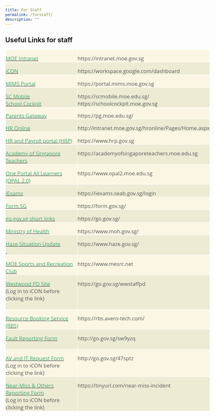 ```yaml
---
title: For Staff
permalink: /forstaff/
description: ""
---
```

##  Useful Links for staff 

<table style="width:486.4pt;mso-cellspacing:.6pt;background:white;mso-yfti-tbllook:
 1184;mso-padding-alt:0in 0in 0in 0in" width="649" cellpadding="0" cellspacing="1" border="0" class="MsoNormalTable"><tbody><tr style="mso-yfti-irow:0;mso-yfti-firstrow:yes"><td style="width:197.25pt;border:solid white 1.0pt;
  mso-border-alt:solid white .75pt;background:#FBF6E3;padding:0in 0in 0in 0in" valign="top" width="263"><p style="margin-bottom:0in;line-height:normal" class="MsoNormal"><span style="font-size:12.5pt;font-family:&quot;Open Sans&quot;,sans-serif;mso-fareast-font-family:
  &quot;Times New Roman&quot;;color:#565656"><a target="_blank" href="https://intranet.moe.gov.sg/"><span style="color:#3AA66F">MOE Intranet</span></a></span></p></td><td style="width:288.75pt;border:solid white 1.0pt;
  mso-border-alt:solid white .75pt;background:#FBF6E3;padding:0in 0in 0in 0in" valign="top" width="385"><p style="margin-bottom:0in;line-height:normal" class="MsoNormal"><span style="font-size:12.5pt;font-family:&quot;Open Sans&quot;,sans-serif;mso-fareast-font-family:
  &quot;Times New Roman&quot;;color:#565656">https://intranet.moe.gov.sg</span></p></td></tr><tr style="mso-yfti-irow:1"><td style="border:solid white 1.0pt;mso-border-alt:solid white .75pt;
  background:#EDEBD4;padding:0in 0in 0in 0in" valign="top"><p style="margin-bottom:0in;line-height:normal" class="MsoNormal"><span style="font-size:12.5pt;font-family:&quot;Open Sans&quot;,sans-serif;mso-fareast-font-family:
  &quot;Times New Roman&quot;;color:#565656"><a target="_blank" href="https://workspace.google.com/dashboard"><span style="color:#3AA66F">iCON</span></a></span></p></td><td style="border:solid white 1.0pt;mso-border-alt:solid white .75pt;
  background:#EDEBD4;padding:0in 0in 0in 0in" valign="top"><p style="margin-bottom:0in;line-height:normal" class="MsoNormal"><span style="font-size:12.5pt;font-family:&quot;Open Sans&quot;,sans-serif;mso-fareast-font-family:
  &quot;Times New Roman&quot;;color:#565656">https://workspace.google.com/dashboard</span></p></td></tr><tr style="mso-yfti-irow:2"><td style="border:solid white 1.0pt;mso-border-alt:solid white .75pt;
  background:#FBF6E3;padding:0in 0in 0in 0in" valign="top"><p style="margin-bottom:0in;line-height:normal" class="MsoNormal"><span style="font-size:12.5pt;font-family:&quot;Open Sans&quot;,sans-serif;mso-fareast-font-family:
  &quot;Times New Roman&quot;;color:#565656"><a target="_blank" href="https://portal.mims.moe.gov.sg/"><span style="color:#3AA66F">MIMS Portal</span></a></span></p></td><td style="border:solid white 1.0pt;mso-border-alt:solid white .75pt;
  background:#FBF6E3;padding:0in 0in 0in 0in" valign="top"><p style="margin-bottom:0in;line-height:normal" class="MsoNormal"><span style="font-size:12.5pt;font-family:&quot;Open Sans&quot;,sans-serif;mso-fareast-font-family:
  &quot;Times New Roman&quot;;color:#565656">https://portal.mims.moe.gov.sg</span></p></td></tr><tr style="mso-yfti-irow:3"><td style="border:solid white 1.0pt;mso-border-alt:solid white .75pt;
  background:#EDEBD4;padding:0in 0in 0in 0in" valign="top"><p style="margin-bottom:0in;line-height:normal" class="MsoNormal"><span style="font-size:12.5pt;font-family:&quot;Open Sans&quot;,sans-serif;mso-fareast-font-family:
  &quot;Times New Roman&quot;;color:#565656"><a target="_blank" href="https://scmobile.moe.edu.sg/"><span style="color:#3AA66F">SC Mobile</span></a><br><a target="_blank" href="https://schoolcockpit.moe.gov.sg/"><span style="color:#3AA66F">School Cockpit</span></a></span></p></td><td style="border:solid white 1.0pt;mso-border-alt:solid white .75pt;
  background:#EDEBD4;padding:0in 0in 0in 0in" valign="top"><p style="margin-bottom:0in;line-height:normal" class="MsoNormal"><span style="font-size:12.5pt;font-family:&quot;Open Sans&quot;,sans-serif;mso-fareast-font-family:
  &quot;Times New Roman&quot;;color:#565656">https://scmobile.moe.edu.sg/<br>https://schoolcockpit.moe.gov.sg</span></p></td></tr><tr style="mso-yfti-irow:4"><td style="border:solid white 1.0pt;mso-border-alt:solid white .75pt;
  background:#FBF6E3;padding:0in 0in 0in 0in" valign="top"><p style="margin-bottom:0in;line-height:14.7pt" class="MsoNormal"><span style="font-size:12.5pt;font-family:&quot;Open Sans&quot;,sans-serif;mso-fareast-font-family:
  &quot;Times New Roman&quot;;color:#565656"><a target="_blank" href="https://pg.moe.edu.sg/"><span style="color:#3AA66F">Parents Gateway</span></a></span></p></td><td style="border:solid white 1.0pt;mso-border-alt:solid white .75pt;
  background:#FBF6E3;padding:0in 0in 0in 0in" valign="top"><p style="margin-bottom:0in;line-height:14.7pt" class="MsoNormal"><span style="font-size:12.5pt;font-family:&quot;Open Sans&quot;,sans-serif;mso-fareast-font-family:
  &quot;Times New Roman&quot;;color:#565656">https://pg.moe.edu.sg/</span></p></td></tr><tr style="mso-yfti-irow:5"><td style="border:solid white 1.0pt;mso-border-alt:solid white .75pt;
  background:#EDEBD4;padding:0in 0in 0in 0in" valign="top"><p style="margin-bottom:0in;line-height:normal" class="MsoNormal"><span style="font-size:12.5pt;font-family:&quot;Open Sans&quot;,sans-serif;mso-fareast-font-family:
  &quot;Times New Roman&quot;;color:#565656"><a target="_blank" href="http://intranet.moe.gov.sg/hronline/Pages/Home.aspx"><span style="color:#3AA66F">HR Online</span></a></span></p></td><td style="border:solid white 1.0pt;mso-border-alt:solid white .75pt;
  background:#EDEBD4;padding:0in 0in 0in 0in" valign="top"><p style="margin-bottom:0in;line-height:normal" class="MsoNormal"><span style="font-size:12.5pt;font-family:&quot;Open Sans&quot;,sans-serif;mso-fareast-font-family:
  &quot;Times New Roman&quot;;color:#565656">http://intranet.moe.gov.sg/hronline/Pages/Home.aspx</span></p></td></tr><tr style="mso-yfti-irow:6"><td style="border:solid white 1.0pt;mso-border-alt:solid white .75pt;
  background:#FBF6E3;padding:0in 0in 0in 0in" valign="top"><p style="margin-bottom:0in;line-height:normal" class="MsoNormal"><span style="font-size:12.5pt;font-family:&quot;Open Sans&quot;,sans-serif;mso-fareast-font-family:
  &quot;Times New Roman&quot;;color:#565656"><a target="_blank" href="https://www.hrp.gov.sg/"><span style="color:#3AA66F">HR and Payroll portal (HRP)</span></a></span></p></td><td style="border:solid white 1.0pt;mso-border-alt:solid white .75pt;
  background:#FBF6E3;padding:0in 0in 0in 0in" valign="top"><p style="margin-bottom:0in;line-height:normal" class="MsoNormal"><span style="font-size:12.5pt;font-family:&quot;Open Sans&quot;,sans-serif;mso-fareast-font-family:
  &quot;Times New Roman&quot;;color:#565656">https://www.hrp.gov.sg</span></p></td></tr><tr style="mso-yfti-irow:7"><td style="border:solid white 1.0pt;mso-border-alt:solid white .75pt;
  background:#EDEBD4;padding:0in 0in 0in 0in" valign="top"><p style="margin-bottom:0in;line-height:normal" class="MsoNormal"><span style="font-size:12.5pt;font-family:&quot;Open Sans&quot;,sans-serif;mso-fareast-font-family:
  &quot;Times New Roman&quot;;color:#565656"><a target="_blank" href="https://academyofsingaporeteachers.moe.edu.sg/"><span style="color:#3AA66F">Academy of Singapore Teachers</span></a></span></p></td><td style="border:solid white 1.0pt;mso-border-alt:solid white .75pt;
  background:#EDEBD4;padding:0in 0in 0in 0in" valign="top"><p style="margin-bottom:0in;line-height:normal" class="MsoNormal"><span style="font-size:12.5pt;font-family:&quot;Open Sans&quot;,sans-serif;mso-fareast-font-family:
  &quot;Times New Roman&quot;;color:#565656">https://academyofsingaporeteachers.moe.edu.sg</span></p></td></tr><tr style="mso-yfti-irow:8"><td style="border:solid white 1.0pt;mso-border-alt:solid white .75pt;
  background:#FBF6E3;padding:0in 0in 0in 0in" valign="top"><p style="margin-bottom:0in;line-height:normal" class="MsoNormal"><span style="font-size:12.5pt;font-family:&quot;Open Sans&quot;,sans-serif;mso-fareast-font-family:
  &quot;Times New Roman&quot;;color:#565656"><a target="_blank" href="https://www.opal2.moe.edu.sg/"><span style="color:#3AA66F">One Portal All Learners (OPAL 2.0)</span></a></span></p></td><td style="border:solid white 1.0pt;mso-border-alt:solid white .75pt;
  background:#FBF6E3;padding:0in 0in 0in 0in" valign="top"><p style="margin-bottom:0in;line-height:normal" class="MsoNormal"><span style="font-size:12.5pt;font-family:&quot;Open Sans&quot;,sans-serif;mso-fareast-font-family:
  &quot;Times New Roman&quot;;color:#565656">https://www.opal2.moe.edu.sg</span></p></td></tr><tr style="mso-yfti-irow:9"><td style="border:solid white 1.0pt;mso-border-alt:solid white .75pt;
  background:#EDEBD4;padding:0in 0in 0in 0in" valign="top"><p style="margin-bottom:0in;line-height:normal" class="MsoNormal"><span style="font-size:12.5pt;font-family:&quot;Open Sans&quot;,sans-serif;mso-fareast-font-family:
  &quot;Times New Roman&quot;;color:#565656"><a target="_blank" href="https://iexams.seab.gov.sg/login"><span style="color:#3AA66F">iExams</span></a></span></p></td><td style="border:solid white 1.0pt;mso-border-alt:solid white .75pt;
  background:#EDEBD4;padding:0in 0in 0in 0in" valign="top"><p style="margin-bottom:0in;line-height:normal" class="MsoNormal"><span style="font-size:12.5pt;font-family:&quot;Open Sans&quot;,sans-serif;mso-fareast-font-family:
  &quot;Times New Roman&quot;;color:#565656">https://iexams.seab.gov.sg/login</span></p></td></tr><tr style="mso-yfti-irow:10"><td style="border:solid white 1.0pt;mso-border-alt:solid white .75pt;
  background:#FBF6E3;padding:0in 0in 0in 0in" valign="top"><p style="margin-bottom:0in;line-height:normal" class="MsoNormal"><span style="font-size:12.5pt;font-family:&quot;Open Sans&quot;,sans-serif;mso-fareast-font-family:
  &quot;Times New Roman&quot;;color:#565656"><a target="_blank" href="https://form.gov.sg/"><span style="color:#3AA66F">Form SG</span></a></span></p></td><td style="border:solid white 1.0pt;mso-border-alt:solid white .75pt;
  background:#FBF6E3;padding:0in 0in 0in 0in" valign="top"><p style="margin-bottom:0in;line-height:normal" class="MsoNormal"><span style="font-size:12.5pt;font-family:&quot;Open Sans&quot;,sans-serif;mso-fareast-font-family:
  &quot;Times New Roman&quot;;color:#565656">https://form.gov.sg/</span></p></td></tr><tr style="mso-yfti-irow:11"><td style="border:solid white 1.0pt;mso-border-alt:solid white .75pt;
  background:#EDEBD4;padding:0in 0in 0in 0in" valign="top"><p style="margin-bottom:0in;line-height:normal" class="MsoNormal"><span style="font-size:12.5pt;font-family:&quot;Open Sans&quot;,sans-serif;mso-fareast-font-family:
  &quot;Times New Roman&quot;;color:#565656"><a target="_blank" href="https://go.gov.sg/"><span style="color:#3AA66F">go.gov.sg short links</span></a></span></p></td><td style="border:solid white 1.0pt;mso-border-alt:solid white .75pt;
  background:#EDEBD4;padding:0in 0in 0in 0in" valign="top"><p style="margin-bottom:0in;line-height:normal" class="MsoNormal"><span style="font-size:12.5pt;font-family:&quot;Open Sans&quot;,sans-serif;mso-fareast-font-family:
  &quot;Times New Roman&quot;;color:#565656">https://go.gov.sg/</span></p></td></tr><tr style="mso-yfti-irow:12"><td style="border:solid white 1.0pt;mso-border-alt:solid white .75pt;
  background:#FBF6E3;padding:0in 0in 0in 0in" valign="top"><p style="margin-bottom:0in;line-height:normal" class="MsoNormal"><span style="font-size:12.5pt;font-family:&quot;Open Sans&quot;,sans-serif;mso-fareast-font-family:
  &quot;Times New Roman&quot;;color:#565656"><a target="_blank" href="https://www.moh.gov.sg/"><span style="color:#3AA66F">Ministry of Health</span></a></span></p></td><td style="border:solid white 1.0pt;mso-border-alt:solid white .75pt;
  background:#FBF6E3;padding:0in 0in 0in 0in" valign="top"><p style="margin-bottom:0in;line-height:normal" class="MsoNormal"><span style="font-size:12.5pt;font-family:&quot;Open Sans&quot;,sans-serif;mso-fareast-font-family:
  &quot;Times New Roman&quot;;color:#565656">https://www.moh.gov.sg/</span></p></td></tr><tr style="mso-yfti-irow:13"><td style="border:solid white 1.0pt;mso-border-alt:solid white .75pt;
  background:#EDEBD4;padding:0in 0in 0in 0in" valign="top"><p style="margin-bottom:0in;line-height:normal" class="MsoNormal"><span style="font-size:12.5pt;font-family:&quot;Open Sans&quot;,sans-serif;mso-fareast-font-family:
  &quot;Times New Roman&quot;;color:#565656"><a target="_blank" href="https://www.haze.gov.sg/"><span style="color:#3AA66F">Haze Situation Update</span></a><br><a href="https://westwoodsec-moe-edu-sg-admin.cwp.sg/goog_70791554"><span style="color:#3AA66F">&nbsp;</span></a></span></p></td><td style="border:solid white 1.0pt;mso-border-alt:solid white .75pt;
  background:#EDEBD4;padding:0in 0in 0in 0in" valign="top"><p style="margin-bottom:0in;line-height:normal" class="MsoNormal"><span style="font-size:12.5pt;font-family:&quot;Open Sans&quot;,sans-serif;mso-fareast-font-family:
  &quot;Times New Roman&quot;;color:#565656">https://www.haze.gov.sg/</span></p></td></tr><tr style="mso-yfti-irow:14"><td style="border:solid white 1.0pt;mso-border-alt:solid white .75pt;
  background:#FBF6E3;padding:0in 0in 0in 0in" valign="top"><p style="margin-bottom:0in;line-height:normal" class="MsoNormal"><span style="font-size:12.5pt;font-family:&quot;Open Sans&quot;,sans-serif;mso-fareast-font-family:
  &quot;Times New Roman&quot;;color:#565656"><a target="_blank" href="https://www.mesrc.net/"><span style="color:#3AA66F">MOE Sports and Recreation Club</span></a>&nbsp;</span></p></td><td style="border:solid white 1.0pt;mso-border-alt:solid white .75pt;
  background:#FBF6E3;padding:0in 0in 0in 0in" valign="top"><p style="margin-bottom:0in;line-height:normal" class="MsoNormal"><span style="font-size:12.5pt;font-family:&quot;Open Sans&quot;,sans-serif;mso-fareast-font-family:
  &quot;Times New Roman&quot;;color:#565656">https://www.mesrc.net</span></p></td></tr><tr style="mso-yfti-irow:15"><td style="border:solid white 1.0pt;mso-border-alt:solid white .75pt;
  background:#EDEBD4;padding:0in 0in 0in 0in" valign="top"><p style="margin-bottom:0in;line-height:normal" class="MsoNormal"><span style="font-size:12.5pt;font-family:&quot;Open Sans&quot;,sans-serif;mso-fareast-font-family:
  &quot;Times New Roman&quot;;color:#565656"><a target="_blank" href="https://go.gov.sg/wwstaffpd"><span style="color:#3AA66F">Westwood PD Site</span></a><br>(Log in to iCON before clicking the link)<br style="mso-special-character:
  line-break"><br style="mso-special-character:line-break"></span></p></td><td style="border:solid white 1.0pt;mso-border-alt:solid white .75pt;
  background:#EDEBD4;padding:0in 0in 0in 0in" valign="top"><p style="margin-bottom:0in;line-height:normal" class="MsoNormal"><span style="font-size:12.5pt;font-family:&quot;Open Sans&quot;,sans-serif;mso-fareast-font-family:
  &quot;Times New Roman&quot;;color:#565656">https://go.gov.sg/wwstaffpd</span></p></td></tr><tr style="mso-yfti-irow:16"><td style="border:solid white 1.0pt;mso-border-alt:solid white .75pt;
  background:#FBF6E3;padding:0in 0in 0in 0in" valign="top"><p style="margin-bottom:0in;line-height:normal" class="MsoNormal"><span style="font-size:12.5pt;font-family:&quot;Open Sans&quot;,sans-serif;mso-fareast-font-family:
  &quot;Times New Roman&quot;;color:#565656"><a target="_blank" href="https://rbs.avero-tech.com/"><span style="color:#3AA66F">Resource Booking Service (RBS)</span></a></span></p></td><td style="border:solid white 1.0pt;mso-border-alt:solid white .75pt;
  background:#FBF6E3;padding:0in 0in 0in 0in" valign="top"><p style="margin-bottom:0in;line-height:normal" class="MsoNormal"><span style="font-size:12.5pt;font-family:&quot;Open Sans&quot;,sans-serif;mso-fareast-font-family:
  &quot;Times New Roman&quot;;color:#565656">https://rbs.avero-tech.com/<br style="mso-special-character:line-break"><br style="mso-special-character:line-break"></span></p></td></tr><tr style="mso-yfti-irow:17"><td style="border:solid white 1.0pt;mso-border-alt:solid white .75pt;
  background:#EDEBD4;padding:0in 0in 0in 0in" valign="top"><p style="margin-bottom:0in;line-height:normal" class="MsoNormal"><span style="font-size:12.5pt;font-family:&quot;Open Sans&quot;,sans-serif;mso-fareast-font-family:
  &quot;Times New Roman&quot;;color:#565656"><a target="_blank" href="http://go.gov.sg/sw9yzq"><span style="color:#3AA66F">Fault Reporting Form</span></a><br style="mso-special-character:line-break"><br style="mso-special-character:line-break"></span></p></td><td style="border:solid white 1.0pt;mso-border-alt:solid white .75pt;
  background:#EDEBD4;padding:0in 0in 0in 0in" valign="top"><p style="margin-bottom:0in;line-height:normal" class="MsoNormal"><span style="font-size:12.5pt;font-family:&quot;Open Sans&quot;,sans-serif;mso-fareast-font-family:
  &quot;Times New Roman&quot;;color:#565656">http://go.gov.sg/sw9yzq</span></p></td></tr><tr style="mso-yfti-irow:18"><td style="border:solid white 1.0pt;mso-border-alt:solid white .75pt;
  background:#FBF6E3;padding:0in 0in 0in 0in" valign="top"><p style="margin-bottom:0in;line-height:normal" class="MsoNormal"><span style="font-size:12.5pt;font-family:&quot;Open Sans&quot;,sans-serif;mso-fareast-font-family:
  &quot;Times New Roman&quot;;color:#565656"><a target="_blank" href="http://go.gov.sg/47sptz"><span style="color:#3AA66F">AV and IT Request Form</span></a><br>(Log in to iCON before clicking the link)</span></p></td><td style="border:solid white 1.0pt;mso-border-alt:solid white .75pt;
  background:#FBF6E3;padding:0in 0in 0in 0in" valign="top"><p style="margin-bottom:0in;line-height:normal" class="MsoNormal"><span style="font-size:12.5pt;font-family:&quot;Open Sans&quot;,sans-serif;mso-fareast-font-family:
  &quot;Times New Roman&quot;;color:#565656">http://go.gov.sg/47sptz</span></p></td></tr><tr style="mso-yfti-irow:19;mso-yfti-lastrow:yes"><td style="border:solid white 1.0pt;mso-border-alt:solid white .75pt;
  background:#EDEBD4;padding:0in 0in 0in 0in" valign="top"><p style="margin-bottom:0in;line-height:normal" class="MsoNormal"><span style="font-size:12.5pt;font-family:&quot;Open Sans&quot;,sans-serif;mso-fareast-font-family:
  &quot;Times New Roman&quot;;color:#565656"><a target="_blank" href="https://tinyurl.com/near-miss-incident"><span style="color:#3AA66F">Near-Miss &amp; Others Reporting Form</span></a><br>(Log in to iCON before clicking the link)</span></p></td><td style="border:solid white 1.0pt;mso-border-alt:solid white .75pt;
  background:#EDEBD4;padding:0in 0in 0in 0in" valign="top"><p style="margin-bottom:0in;line-height:normal" class="MsoNormal"><span style="font-size:12.5pt;font-family:&quot;Open Sans&quot;,sans-serif;mso-fareast-font-family:
  &quot;Times New Roman&quot;;color:#565656">https://tinyurl.com/near-miss-incident</span></p></td></tr></tbody></table>